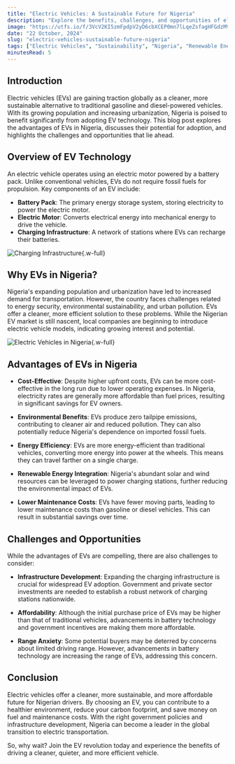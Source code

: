 ```yaml
---
title: "Electric Vehicles: A Sustainable Future for Nigeria"
description: "Explore the benefits, challenges, and opportunities of electric vehicles in Nigeria, and how they can contribute to a cleaner, more efficient transportation future."
image: "https://utfs.io/f/3VcV2KI5zmFpdpV2yD6cbXCEP0mn7lLqeZsfagHFGdzMV8IT"
date: "22 October, 2024"
slug: "electric-vehicles-sustainable-future-nigeria"
tags: ["Electric Vehicles", "Sustainability", "Nigeria", "Renewable Energy"]
minutesRead: 5
---
```


## Introduction

Electric vehicles (EVs) are gaining traction globally as a cleaner, more sustainable alternative to traditional gasoline and diesel-powered vehicles. With its growing population and increasing urbanization, Nigeria is poised to benefit significantly from adopting EV technology. This blog post explores the advantages of EVs in Nigeria, discusses their potential for adoption, and highlights the challenges and opportunities that lie ahead.

## Overview of EV Technology

An electric vehicle operates using an electric motor powered by a battery pack. Unlike conventional vehicles, EVs do not require fossil fuels for propulsion. Key components of an EV include:

- **Battery Pack**: The primary energy storage system, storing electricity to power the electric motor.
- **Electric Motor**: Converts electrical energy into mechanical energy to drive the vehicle.
- **Charging Infrastructure**: A network of stations where EVs can recharge their batteries.

![Charging Infrastructure](https://utfs.io/f/3VcV2KI5zmFpz6Gnja8FhWZ9qfGeiJtpRb5gSEVC7UkHwO3A){.w-full}

## Why EVs in Nigeria?

Nigeria's expanding population and urbanization have led to increased demand for transportation. However, the country faces challenges related to energy security, environmental sustainability, and urban pollution. EVs offer a cleaner, more efficient solution to these problems. While the Nigerian EV market is still nascent, local companies are beginning to introduce electric vehicle models, indicating growing interest and potential.

![Electric Vehicles in Nigeria](https://utfs.io/f/3VcV2KI5zmFpKd38SMis3Ao0MLVXrsbvEZNgWnDPK9tkR2dm){.w-full}

## Advantages of EVs in Nigeria

- **Cost-Effective**: Despite higher upfront costs, EVs can be more cost-effective in the long run due to lower operating expenses. In Nigeria, electricity rates are generally more affordable than fuel prices, resulting in significant savings for EV owners.

- **Environmental Benefits**: EVs produce zero tailpipe emissions, contributing to cleaner air and reduced pollution. They can also potentially reduce Nigeria's dependence on imported fossil fuels.

- **Energy Efficiency**: EVs are more energy-efficient than traditional vehicles, converting more energy into power at the wheels. This means they can travel farther on a single charge.

- **Renewable Energy Integration**: Nigeria's abundant solar and wind resources can be leveraged to power charging stations, further reducing the environmental impact of EVs.

- **Lower Maintenance Costs**: EVs have fewer moving parts, leading to lower maintenance costs than gasoline or diesel vehicles. This can result in substantial savings over time.

## Challenges and Opportunities

While the advantages of EVs are compelling, there are also challenges to consider:

- **Infrastructure Development**: Expanding the charging infrastructure is crucial for widespread EV adoption. Government and private sector investments are needed to establish a robust network of charging stations nationwide.

- **Affordability**: Although the initial purchase price of EVs may be higher than that of traditional vehicles, advancements in battery technology and government incentives are making them more affordable.

- **Range Anxiety**: Some potential buyers may be deterred by concerns about limited driving range. However, advancements in battery technology are increasing the range of EVs, addressing this concern.

## Conclusion

Electric vehicles offer a cleaner, more sustainable, and more affordable future for Nigerian drivers. By choosing an EV, you can contribute to a healthier environment, reduce your carbon footprint, and save money on fuel and maintenance costs. With the right government policies and infrastructure development, Nigeria can become a leader in the global transition to electric transportation.

So, why wait? Join the EV revolution today and experience the benefits of driving a cleaner, quieter, and more efficient vehicle.

